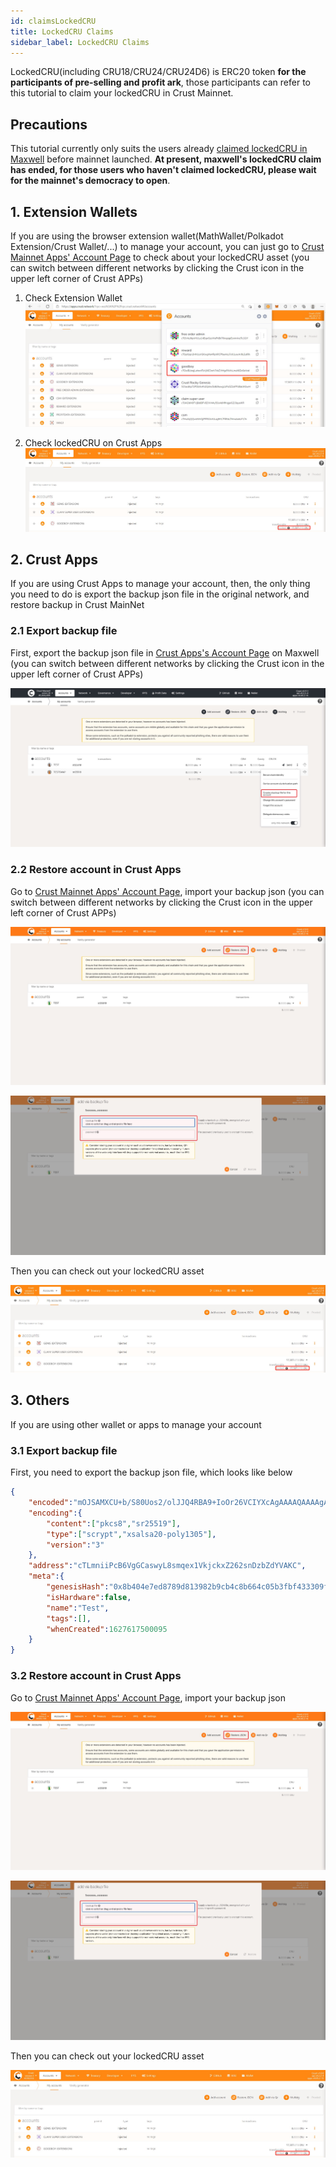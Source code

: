 ```yaml
---
id: claimsLockedCRU
title: LockedCRU Claims
sidebar_label: LockedCRU Claims
---
```


LockedCRU(including CRU18/CRU24/CRU24D6) is ERC20 token **for the participants of pre-selling and profit ark**, those participants can refer to this tutorial to claim your lockedCRU  in Crust Mainnet.

## Precautions

This tutorial currently only suits the users already [claimed lockedCRU in Maxwell](https://wiki-maxwell.crust.network/docs/en/claimCRU18) before mainnet launched. **At present, maxwell's lockedCRU claim has ended, for those users who haven't claimed lockedCRU, please wait for the mainnet's democracy to open**.

## 1. Extension Wallets

If you are using the browser extension wallet(MathWallet/Polkadot Extension/Crust Wallet/...) to manage your account, you can just go to [Crust Mainnet Apps' Account Page](https://apps.crust.network/?rpc=wss%3A%2F%2Frpc.crust.network#/accounts) to check about your lockedCRU asset (you can switch between different networks by clicking the Crust icon in the upper left corner of Crust APPs)

1. Check Extension Wallet
![Extension1](assets/claimsLockedCRU/extension1.jpg)

2. Check lockedCRU on Crust Apps
![Extension2](assets/claimsLockedCRU/extension2.jpg)

## 2. Crust Apps

If you are using Crust Apps to manage your account, then, the only thing you need to do is export the backup json file in the original network, and restore backup in Crust MainNet

### 2.1 Export backup file

First, export the backup json file in [Crust Apps's Account Page](https://apps.crust.network/?rpc=wss%3A%2F%2Fapi-maxwell.crust.network#/accounts) on Maxwell (you can switch between different networks by clicking the Crust icon in the upper left corner of Crust APPs)

![Apps1](assets/claimsLockedCRU/apps1.jpg)

### 2.2 Restore account in Crust Apps

Go to [Crust Mainnet Apps' Account Page](https://apps.crust.network/?rpc=wss%3A%2F%2Frpc.crust.network#/accounts), import your backup json (you can switch between different networks by clicking the Crust icon in the upper left corner of Crust APPs)

![Others1](assets/claimsLockedCRU/others1.jpg)

![Others2](assets/claimsLockedCRU/others2.jpg)

Then you can check out your lockedCRU asset

![Extension2](assets/claimsLockedCRU/extension2.jpg)

## 3. Others

If you are using other wallet or apps to manage your account

### 3.1 Export backup file

First, you need to export the backup json file, which looks like below

```json
{
    "encoded":"mOJSAMXCU+b/S80Uos2/olJJQ4RBA9+IoOr26VCIYXcAgAAAAQAAAAgAAACEef8KOVeeWD0DqPShntOtcHGTXAH4acTdJ7zjc9cLeXgIH1wsksMXh6CdvnARjxvKwXL98LjK2NLBDwSA8iqFAF8rspqMJ0kEKx4ExRPB0nQU94XU27UL8/eV08HVdBYhKU2664XOL/d+Zyyx2JNREj7kIKpPs2staSxD2zwkTNLGWasKwXjl7vAtxevZUNj01VZL5GWtg2TprMs0",
    "encoding":{
        "content":["pkcs8","sr25519"],
        "type":["scrypt","xsalsa20-poly1305"],
        "version":"3"
    },
    "address":"cTLmniiPcB6VgGCaswyL8smqex1VkjckxZ262snDzbZdYVAKC",
    "meta":{
        "genesisHash":"0x8b404e7ed8789d813982b9cb4c8b664c05b3fbf433309f603af014ec9ce56a8c",
        "isHardware":false,
        "name":"Test",
        "tags":[],
        "whenCreated":1627617500095
    }
}
```

### 3.2 Restore account in Crust Apps

Go to [Crust Mainnet Apps' Account Page](https://apps.crust.network/?rpc=wss%3A%2F%2Frpc.crust.network#/accounts), import your backup json

![Others1](assets/claimsLockedCRU/others1.jpg)

![Others2](assets/claimsLockedCRU/others2.jpg)

Then you can check out your lockedCRU asset

![Extension2](assets/claimsLockedCRU/extension2.jpg)
